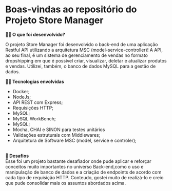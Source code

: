 # Boas-vindas ao repositório do Projeto Store Manager

<strong>👨‍💻 O que foi desenvolvido?</strong>

O projeto Store Manager foi desenvolvido o back-end de uma aplicação Restful API utilizando a arquitetura MSC (model-service-controller)!
A API, ao seu final, é um sistema de gerenciamento de vendas no formato dropshipping em que é possível criar, visualizar, deletar e atualizar produtos e vendas. Utilizei, também, o banco de dados MySQL para a gestão de dados. 
<br />

<strong>👨‍💻 Tecnologias envolvidas</strong>

- Docker;<br />
- NodeJs;<br />
- API REST com Express;<br />
- Requisições HTTP;<br />
- MySQL;<br />
- MySQL WorkBench;<br />
- MySQL;<br />
- Mocha, CHAI e SINON para testes unitários<br />
- Validações estruturais com Middlewares;<br />
- Arquitetura de Software MSC (model, service e controler);<br />

<br />
<strong>💬 Desafios </strong><br />
Esse foi um projeto bastante desafiador onde pude aplicar e reforçar conceitos muito importantes no universo Back-end,como o uso e manipulação de banco de dados e a criação de endpoints de acordo com cada tipo de requisição HTTP. Conteudo, gostei muito de realizá-lo e creio que pude consolidar mais os assuntos abordados acima. 
